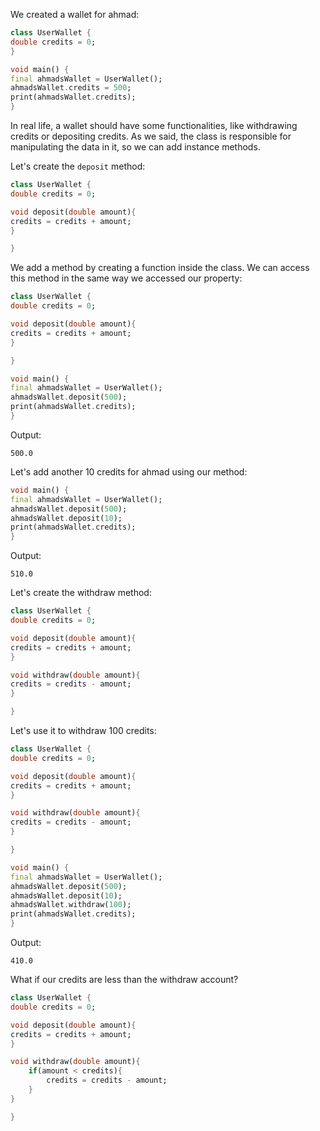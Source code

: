 We created a wallet for ahmad:

```dart
class UserWallet {
double credits = 0;
}

void main() {
final ahmadsWallet = UserWallet();
ahmadsWallet.credits = 500;
print(ahmadsWallet.credits);
}
```

In real life, a wallet should have some functionalities, like withdrawing credits or depositing credits. As we said, the class is responsible for manipulating the data in it, so we can add instance methods.

Let's create the `deposit` method:

```dart
class UserWallet {
double credits = 0;

void deposit(double amount){
credits = credits + amount;
}

}
```

We add a method by creating a function inside the class. We can access this method in the same way we accessed our property:

```dart
class UserWallet {
double credits = 0;

void deposit(double amount){
credits = credits + amount;
}

}

void main() {
final ahmadsWallet = UserWallet();
ahmadsWallet.deposit(500);
print(ahmadsWallet.credits);
}
```

Output:

```
500.0
```

Let's add another 10 credits for ahmad using our method:

```dart
void main() {
final ahmadsWallet = UserWallet();
ahmadsWallet.deposit(500);
ahmadsWallet.deposit(10);
print(ahmadsWallet.credits);
}
```

Output:

```
510.0
```

Let's create the withdraw method:

```dart
class UserWallet {
double credits = 0;

void deposit(double amount){
credits = credits + amount;
}

void withdraw(double amount){
credits = credits - amount;
}

}
```

Let's use it to withdraw 100 credits:

```dart
class UserWallet {
double credits = 0;

void deposit(double amount){
credits = credits + amount;
}

void withdraw(double amount){
credits = credits - amount;
}

}

void main() {
final ahmadsWallet = UserWallet();
ahmadsWallet.deposit(500);
ahmadsWallet.deposit(10);
ahmadsWallet.withdraw(100);
print(ahmadsWallet.credits);
}

```

Output:

```
410.0
```

What if our credits are less than the withdraw account?

```dart
class UserWallet {
double credits = 0;

void deposit(double amount){
credits = credits + amount;
}

void withdraw(double amount){
    if(amount < credits){
        credits = credits - amount;
    }
}

}
```
